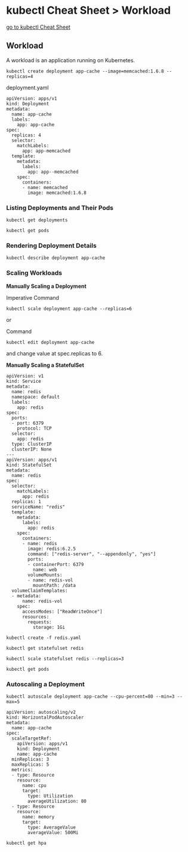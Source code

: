 # kubectl Cheat Sheet > Workload

[go to kubectl Cheat Sheet](cheat-sheet-kubectl.md)

## Workload
A workload is an application running on Kubernetes. 

```
kubectl create deployment app-cache --image=memcached:1.6.8 --replicas=4
```

deployment.yaml

```
apiVersion: apps/v1
kind: Deployment
metadata:
  name: app-cache
  labels:
    app: app-cache
spec:
  replicas: 4
  selector:
    matchLabels:
      app: app-memcached
  template:
    metadata:
      labels:
        app: app--memcached
    spec:
      containers:
      - name: memcached
        image: memcached:1.6.8
```

### Listing Deployments and Their Pods

```
kubectl get deployments
```

```
kubectl get pods
```

### Rendering Deployment Details

```
kubectl describe deployment app-cache
```

### Scaling Workloads
**Manually Scaling a Deployment**


Imperative Command
```
kubectl scale deployment app-cache --replicas=6
```

or

Command

```
kubectl edit deployment app-cache
```
and change value at spec.replicas to 6.

**Manually Scaling a StatefulSet**

```
apiVersion: v1
kind: Service
metadata:
  name: redis
  namespace: default
  labels:
    app: redis
spec:
  ports:
  - port: 6379
    protocol: TCP
  selector:
    app: redis
  type: ClusterIP
  clusterIP: None
---
apiVersion: apps/v1
kind: StatefulSet
metadata:
  name: redis
spec:
  selector:
    matchLabels:
      app: redis
  replicas: 1
  serviceName: "redis"
  template:
    metadata:
      labels:
        app: redis
    spec:
      containers:
      - name: redis
        image: redis:6.2.5
        command: ["redis-server", "--appendonly", "yes"]
        ports:
        - containerPort: 6379
          name: web
        volumeMounts:
        - name: redis-vol
          mountPath: /data
  volumeClaimTemplates:
  - metadata:
      name: redis-vol
    spec:
      accessModes: ["ReadWriteOnce"]
      resources:
        requests:
          storage: 1Gi
```

```
kubectl create -f redis.yaml
```

```
kubectl get statefulset redis
```

```
kubectl scale statefulset redis --replicas=3
```

```
kubectl get pods
```

### Autoscaling a Deployment

```
kubectl autoscale deployment app-cache --cpu-percent=80 --min=3 --max=5
```

```
apiVersion: autoscaling/v2
kind: HorizontalPodAutoscaler
metadata:
  name: app-cache
spec:
  scaleTargetRef:
    apiVersion: apps/v1
    kind: Deployment
    name: app-cache
  minReplicas: 3
  maxReplicas: 5
  metrics:
  - type: Resource
    resource:
      name: cpu
      target:
        type: Utilization
        averageUtilization: 80
  - type: Resource
    resource:
      name: memory
      target:
        type: AverageValue
        averageValue: 500Mi
```

```
kubectl get hpa
```